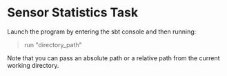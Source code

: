 # Sensor Statistics Task
Launch the program by entering the sbt console and then running:
> run "directory_path"

Note that you can pass an absolute path or a relative path from the current working directory.
